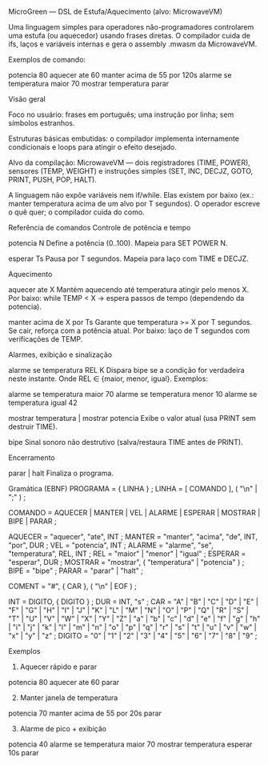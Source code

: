 MicroGreen — DSL de Estufa/Aquecimento (alvo: MicrowaveVM)

Uma linguagem simples para operadores não-programadores controlarem uma estufa (ou aquecedor) usando frases diretas.
O compilador cuida de ifs, laços e variáveis internas e gera o assembly .mwasm da MicrowaveVM.

Exemplos de comando:

potencia 80
aquecer ate 60
manter acima de 55 por 120s
alarme se temperatura maior 70
mostrar temperatura
parar

Visão geral

Foco no usuário: frases em português; uma instrução por linha; sem símbolos estranhos.

Estruturas básicas embutidas: o compilador implementa internamente condicionais e loops para atingir o efeito desejado.

Alvo da compilação: MicrowaveVM — dois registradores (TIME, POWER), sensores (TEMP, WEIGHT) e instruções simples
(SET, INC, DECJZ, GOTO, PRINT, PUSH, POP, HALT).

A linguagem não expõe variáveis nem if/while. Elas existem por baixo (ex.: manter temperatura acima de um alvo por T segundos).
O operador escreve o quê quer; o compilador cuida do como.

Referência de comandos
Controle de potência e tempo

potencia N
Define a potência (0..100). Mapeia para SET POWER N.

esperar Ts
Pausa por T segundos. Mapeia para laço com TIME e DECJZ.

Aquecimento

aquecer ate X
Mantém aquecendo até temperatura atingir pelo menos X.
Por baixo: while TEMP < X → espera passos de tempo (dependendo da potencia).

manter acima de X por Ts
Garante que temperatura >= X por T segundos. Se cair, reforça com a potência atual.
Por baixo: laço de T segundos com verificações de TEMP.

Alarmes, exibição e sinalização

alarme se temperatura REL K
Dispara bipe se a condição for verdadeira neste instante.
Onde REL ∈ {maior, menor, igual}. Exemplos:

alarme se temperatura maior 70
alarme se temperatura menor 10
alarme se temperatura igual 42


mostrar temperatura | mostrar potencia
Exibe o valor atual (usa PRINT sem destruir TIME).

bipe
Sinal sonoro não destrutivo (salva/restaura TIME antes de PRINT).

Encerramento

parar | halt
Finaliza o programa.

Gramática (EBNF)
PROGRAMA    = { LINHA } ;
LINHA       = [ COMANDO ], ( "\n" | ";" ) ;

COMANDO     = AQUECER | MANTER | VEL | ALARME | ESPERAR | MOSTRAR | BIPE | PARAR ;

AQUECER     = "aquecer", "ate", INT ;
MANTER      = "manter", "acima", "de", INT, "por", DUR ;
VEL         = "potencia", INT ;
ALARME      = "alarme", "se", "temperatura", REL, INT ;
REL         = "maior" | "menor" | "igual" ;
ESPERAR     = "esperar", DUR ;
MOSTRAR     = "mostrar", ( "temperatura" | "potencia" ) ;
BIPE        = "bipe" ;
PARAR       = "parar" | "halt" ;

COMENT      = "#", { CAR }, ( "\n" | EOF ) ;

INT         = DIGITO, { DIGITO } ;
DUR         = INT, "s" ;
CAR         = "A" | "B" | "C" | "D" | "E" | "F" | "G" | "H" | "I" | "J" | "K" | "L" | "M" | "N" | "O" | "P" | "Q" | "R" | "S" | "T" | "U" | "V" | "W" | "X" | "Y" | "Z"
           | "a" | "b" | "c" | "d" | "e" | "f" | "g" | "h" | "i" | "j" | "k" | "l" | "m" | "n" | "o" | "p" | "q" | "r" | "s" | "t" | "u" | "v" | "w" | "x" | "y" | "z" ;
DIGITO      = "0" | "1" | "2" | "3" | "4" | "5" | "6" | "7" | "8" | "9" ;


Exemplos

1) Aquecer rápido e parar

potencia 80
aquecer ate 60
parar


2) Manter janela de temperatura

potencia 70
manter acima de 55 por 20s
parar


3) Alarme de pico + exibição

potencia 40
alarme se temperatura maior 70
mostrar temperatura
esperar 10s
parar
